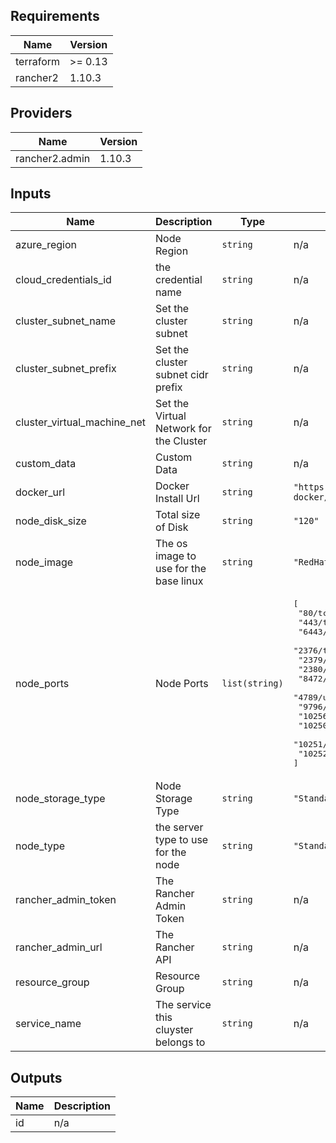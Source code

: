 ## Requirements

| Name | Version |
|------|---------|
| terraform | >= 0.13 |
| rancher2 | 1.10.3 |

## Providers

| Name | Version |
|------|---------|
| rancher2.admin | 1.10.3 |

## Inputs

| Name | Description | Type | Default | Required |
|------|-------------|------|---------|:--------:|
| azure\_region | Node Region | `string` | n/a | yes |
| cloud\_credentials\_id | the credential name | `string` | n/a | yes |
| cluster\_subnet\_name | Set the cluster subnet | `string` | n/a | yes |
| cluster\_subnet\_prefix | Set the cluster subnet cidr prefix | `string` | n/a | yes |
| cluster\_virtual\_machine\_net | Set the Virtual Network for the Cluster | `string` | n/a | yes |
| custom\_data | Custom Data | `string` | n/a | yes |
| docker\_url | Docker Install Url | `string` | `"https://releases.rancher.com/install-docker/19.03.sh"` | no |
| node\_disk\_size | Total size of Disk | `string` | `"120"` | no |
| node\_image | The os image to use for the base linux | `string` | `"RedHat:RHEL:7-LVM:latest"` | no |
| node\_ports | Node Ports | `list(string)` | <pre>[<br>  "80/tcp",<br>  "443/tcp",<br>  "6443/tcp",<br>  "2376/tcp",<br>  "2379/tcp",<br>  "2380/tcp",<br>  "8472/udp",<br>  "4789/udp",<br>  "9796/tcp",<br>  "10256/tcp",<br>  "10250/tcp",<br>  "10251/tcp",<br>  "10252/tcp"<br>]</pre> | no |
| node\_storage\_type | Node Storage Type | `string` | `"Standard_LRS"` | no |
| node\_type | the server type to use for the node | `string` | `"Standard_D1_v2"` | no |
| rancher\_admin\_token | The Rancher Admin Token | `string` | n/a | yes |
| rancher\_admin\_url | The Rancher API | `string` | n/a | yes |
| resource\_group | Resource Group | `string` | n/a | yes |
| service\_name | The service this cluyster belongs to | `string` | n/a | yes |

## Outputs

| Name | Description |
|------|-------------|
| id | n/a |

